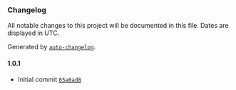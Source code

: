 ### Changelog

All notable changes to this project will be documented in this file. Dates are displayed in UTC.

Generated by [`auto-changelog`](https://github.com/CookPete/auto-changelog).

#### 1.0.1

- Initial commit [`65a0ad8`](https://github.com/dukhniav/tueor/commit/65a0ad8050665c0e7113423c3f771674d21dc51f)
